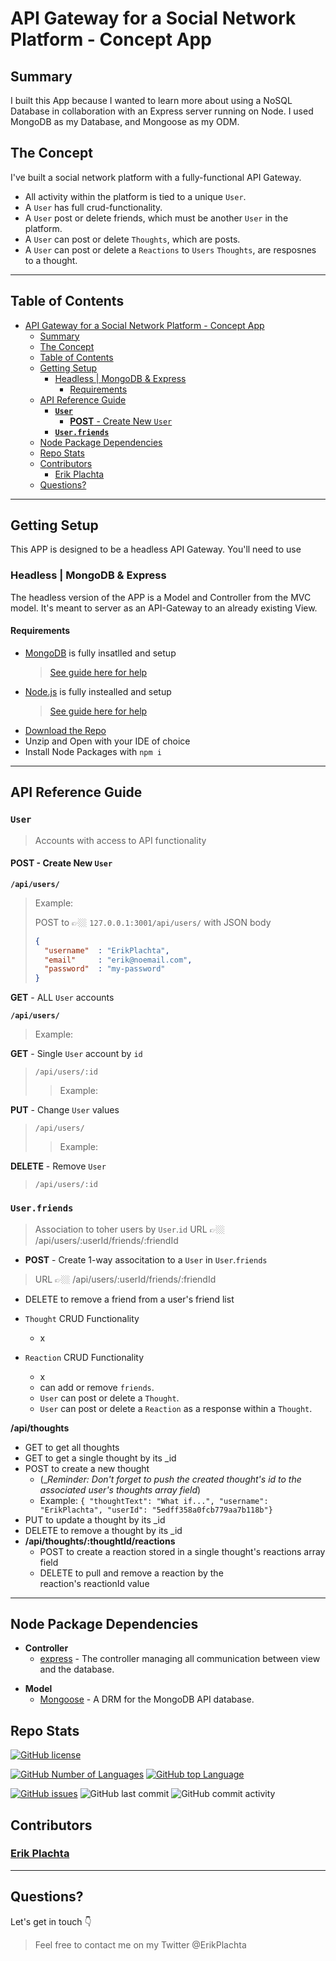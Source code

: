 # API Gateway for a Social Network Platform - Concept App

## Summary

I built this App because I wanted to learn more about using a NoSQL Database in
collaboration with an Express server running on Node. I used MongoDB as my
Database, and Mongoose as my ODM.

## The Concept

I've built a social network platform with a fully-functional API Gateway.

- All activity within the platform is tied to a unique `User`.
- A `User` has full crud-functionality.
- A `User` post or delete friends, which must be another `User` in the platform.
- A `User` can post or delete `Thoughts`, which are posts.
- A `User` can post or delete a `Reactions` to `Users` `Thoughts`, are resposnes to a thought.

---

## Table of Contents

- [API Gateway for a Social Network Platform - Concept App](#api-gateway-for-a-social-network-platform---concept-app)
  - [Summary](#summary)
  - [The Concept](#the-concept)
  - [Table of Contents](#table-of-contents)
  - [Getting Setup](#getting-setup)
    - [Headless | MongoDB & Express](#headless--mongodb--express)
      - [Requirements](#requirements)
  - [API Reference Guide](#api-reference-guide)
    - [**`User`**](#user)
      - [**POST** - Create New `User`](#post---create-new-user)
    - [**`User.friends`**](#userfriends)
  - [Node Package Dependencies](#node-package-dependencies)
  - [Repo Stats](#repo-stats)
  - [Contributors](#contributors)
    - [Erik Plachta](#erik-plachta)
  - [Questions?](#questions)

---

## Getting Setup

This APP is designed to be a headless API Gateway. You'll need to use 

<!-- The APP can either be ran Headless as an API Gateway or as a complete Full-Stack. -->

### Headless | MongoDB & Express

The headless version of the APP is a Model and Controller from the MVC model. It's
meant to server as an API-Gateway to an already existing View.

<!-- #### Requirements - Getting Set Up for Headless -->
#### Requirements

- [MongoDB](mongodb.com/try/download/community) is fully insatlled and setup
  > [See guide here for help](https://coding-boot-camp.github.io/full-stack/mongodb/how-to-install-mongodb)
- [Node.js](https://nodejs.dev/download) is fully instealled and setup
  > [See guide here for help](https://coding-boot-camp.github.io/full-stack/nodejs/how-to-install-nodejs)
- [Download the Repo](https://github.com/ErikPlachta/api-gateway-express-mongodb/archive/refs/heads/main.zip)
- Unzip and Open with your IDE of choice
- Install Node Packages with `npm i`

<!-- ### B. Full-Stack | MongoDB, MySQL, Express, Handlebars
  
The headless version of the APP is a complete MVC stack. It includes a Model,
Controller, and View for a complete user experience.

#### Requirements - Getting Setup for Full-Stack

- [MongoDB](mongodb.com/try/download/community) is fully insatlled and setup
  > [See guide here for help](https://coding-boot-camp.github.io/full-stack/mongodb/how-to-install-mongodb)
- [Node.js](https://nodejs.dev/download) is fully instealled and setup
  > [See guide here for help](https://coding-boot-camp.github.io/full-stack/nodejs/how-to-install-nodejs)
- [MySQL](https://dev.mysql.com/downloads/mysql/) is fully insatlled and setup
  > [See guide here for help](https://coding-boot-camp.github.io/full-stack/mysql/mysql-installation-guide)
- [Download the Repo](https://github.com/ErikPlachta/api-gateway-express-mongodb/archive/refs/heads/main.zip)
- Unzip and Open with your IDE of choice
- Install Node Packages with `npm i`
- Update your .env file
  - `RENAME.env` to `.env`
  - Add your MySQL login details
    - Add `DB_USER`
    - Add `DB_PASSWORD`
  - Crate your own `SECRET` -->

---

## API Reference Guide

### **`User`**
> Accounts with access to API functionality

#### **POST** - Create New `User`

**`/api/users/`**

>Example:
>
> POST to 👉🏼 `127.0.0.1:3001/api/users/` with JSON body
>
> ```json
> {
>   "username"  : "ErikPlachta",
>   "email"     : "erik@noemail.com",
>   "password"  : "my-password"
> }
> ```

**GET** - ALL `User` accounts

**`/api/users/`**

> Example:
>
>

**GET** - Single `User` account by `id`
> `/api/users/:id`
>> Example: 

**PUT** - Change `User` values
> `/api/users/`
>> Example: 

**DELETE** - Remove `User`
> `/api/users/:id`

### **`User.friends`** 
> Association to toher users by `User`.`id`
> URL 👉🏼 /api/users/:userId/friends/:friendId

- **POST** - Create 1-way associtation to a `User` in  `User`.`friends`
> URL 👉🏼 /api/users/:userId/friends/:friendId

- DELETE to remove a friend from a user's friend list



- `Thought` CRUD Functionality
  - x
- `Reaction` CRUD Functionality
  - x
  - can add or remove `friends`.
  - `User` can post or delete a `Thought`.
  - `User` can post or delete a `Reaction` as a response within a `Thought`.




**/api/thoughts**

- GET to get all thoughts
- GET to get a single thought by its _id
- POST to create a new thought
    - (__Reminder: Don't forget to push the created thought's _id to the associated user's thoughts array field__)
    - Example: ```{ "thoughtText": "What if...", "username": "ErikPlachta", "userId": "5edff358a0fcb779aa7b118b"}```
- PUT to update a thought by its _id
- DELETE to remove a thought by its _id
- **/api/thoughts/:thoughtId/reactions**
    - POST to create a reaction stored in a single thought's reactions array field
    - DELETE to pull and remove a reaction by the reaction's reactionId value


---

## Node Package Dependencies

<!-- - **Utility**
  - [dotenv](https://www.npmjs.com/package/dotenv) - Used for local enviornment variables. -->
  <!-- - [moment]([#moment](https://www.npmjs.com/package/moment)) - Used by full-stack front helper functions for date-time manipulation. -->
<!-- - **Security**
  - [express-session](https://www.npmjs.com/package/express-session) - Used to allow a secure client sessions via the web browsers cookies/local caching.
  - [connect-session-sequelize](https://www.npmjs.com/package/connect-session-sequelize) - Used to create a session between user and the Database.
  - [bcrypt](https://www.npmjs.com/package/bcrypt) - Used to hash user passwords. -->
- **Controller**
  - [express](https://www.npmjs.com/package/express) - The controller managing all communication between view and the database.
<!-- - **View**
  - [express-handlebars](https://www.npmjs.com/package/express-handlebars) - The View engine running the users for full-stack app. -->
- **Model**
  - [Mongoose](https://www.npmjs.com/package/mongoose) - A DRM for the MongoDB API database.
  <!-- - [mysql2](#mysql2) - A DRM for MySQL/JawsDB full-stack frontend User database.
  - [sequelize](https://www.npmjs.com/package/sequelize) - ORM for MySQL/JawsDB full-stack frontend user database. -->

## Repo Stats

[![GitHub license](https://img.shields.io/github/license/ErikPlachta/api-gateway-express-mongodb)](https://github.com/ErikPlachta/api-gateway-express-mongodb)

[![GitHub Number of Languages](https://img.shields.io/github/languages/count/ErikPlachta/api-gateway-express-mongodb)](https://github.com/ErikPlachta/api-gateway-express-mongodb)
[![GitHub top Language](https://img.shields.io/github/languages/top/ErikPlachta/api-gateway-express-mongodb)](https://github.com/ErikPlachta/api-gateway-express-mongodb)

[![GitHub issues](https://img.shields.io/github/issues/ErikPlachta/api-gateway-express-mongodb)](https://github.com/ErikPlachta/api-gateway-express-mongodb/issues)
![GitHub last commit](https://img.shields.io/github/last-commit/erikplachta/api-gateway-express-mongodb)
![GitHub commit activity](https://img.shields.io/github/commit-activity/y/erikplachta/api-gateway-express-mongodb)

## Contributors

### [Erik Plachta](https://github.com/ErikPlachta)

---

## Questions?

Let's get in touch :point_down:

> Feel free to contact me on my Twitter @ErikPlachta

